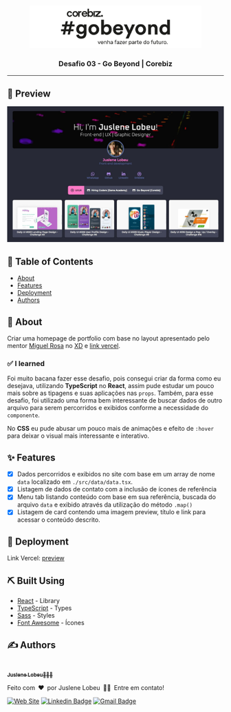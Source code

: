 <p align="center">
 <img src="https://github.com/juslenelobeu/corebiz-gobeyond-desafio-02/raw/master/assets/images/logo-gobeyond.png" width="400" alt="Project logo">
</p>

<h3 align="center">Desafio 03 - Go Beyond | Corebiz</h3>

---

## 👀 Preview
![Screenshot desktop](./screenshot.jpeg)

## 📝 Table of Contents

- [About](#about)
- [Features](#features)
- [Deployment](#deployment)
- [Authors](#authors)

## 🧐 About <a name = "about"></a>

Criar uma homepage de portfolio com base no layout apresentado pelo mentor [Miguel Rosa](https://github.com/miguel-rosa) no [XD](https://xd.adobe.com/view/37061811-e3ad-4675-8ef5-d94bd7f2d4d6-6255/screen/e7c84a8a-2e81-45fd-91bd-1688c5be908b/specs/) e [link vercel](https://gobeyond.vercel.app/).


### ✅ I learned

Foi muito bacana fazer esse desafio, pois consegui criar da forma como eu desejava, utilizando **TypeScript** no **React**, assim pude estudar um pouco mais sobre as tipagens e suas aplicações nas `props`. Também, para esse desafio, foi utilizado uma forma bem interessante de buscar dados de outro arquivo para serem percorridos e exibidos conforme a necessidade do `componente`.

No **CSS** eu pude abusar um pouco mais de animações e efeito de `:hover` para deixar o visual mais interessante e interativo.

## ✨ Features <a name = "features"></a>

- [x] Dados percorridos e exibidos no site com base em um array de nome `data` localizado em `./src/data/data.tsx`.
- [x] Listagem de dados de contato com a inclusão de ícones de referência 
- [x] Menu tab listando conteúdo com base em sua referência, buscada do arquivo `data` e exibido através da utilização do método `.map()`
- [x] Listagem de card contendo uma imagem preview, título e link para acessar o conteúdo descrito.

## 🚀 Deployment <a name = "deployment"></a>

Link Vercel: [preview](https://corebiz-gobeyond-desafio-03.vercel.app/)

## ⛏️ Built Using <a name = "built_using"></a>

- [React](https://pt-br.reactjs.org/) - Library
- [TypeScript](https://www.typescriptlang.org/pt/) - Types
- [Sass](https://sass-lang.com/) - Styles
- [Font Awesome](https://fontawesome.com/) - Ícones

## ✍️ Authors <a name = "authors"></a>
<a href="https://juslenelobeudesigner.com.br/">
  <img style="border-radius: 50%;" src="https://avatars.githubusercontent.com/u/28795411?v=4" width="100px" alt=""/>
  <br />
  <sub><b>Juslene Lobeu</b>👩🏻‍💻</sub>
</a>

Feito com&ensp;❤️&ensp;por Juslene Lobeu&ensp;👋🏽&ensp;Entre em contato!

[![Web Site](https://img.shields.io/badge/-Juslene%20Lobeu-purple?style=flat-square&logo=Web&logoColor=white&link=https://juslenelobeudesigner.com.br/)](https://juslenelobeudesigner.com.br/) 
[![Linkedin Badge](https://img.shields.io/badge/-Juslene%20Lobeu-blue?style=flat-square&logo=Linkedin&logoColor=white&link=https://www.linkedin.com/in/juslenelobeu/)](https://www.linkedin.com/in/kjuslenelobeu/) 
[![Gmail Badge](https://img.shields.io/badge/-juslenelobeu@gmail.com-c14438?style=flat-square&logo=Gmail&logoColor=white&link=mailto:juslenelobeu@gmail.com)](mailto:juslenelobeu@gmail.com)
